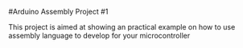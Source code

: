 #Arduino Assembly Project #1

This project is aimed at showing an practical example on how to use assembly language to develop for your microcontroller

